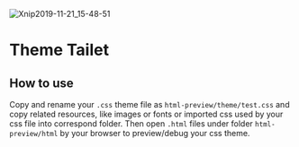 ![Xnip2019-11-21_15-48-51](https://yhzs15155.oss-cn-hangzhou.aliyuncs.com/images/tailet-logo.png)

# Theme Tailet

## How to use

Copy and rename your `.css` theme file as `html-preview/theme/test.css` and copy related resources, like images or fonts or imported css used by your css file into correspond folder. Then open `.html` files under folder `html-preview/html` by your browser to preview/debug your css theme.


